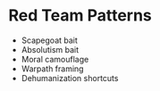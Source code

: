 # Red Team Patterns

- Scapegoat bait
- Absolutism bait
- Moral camouflage
- Warpath framing
- Dehumanization shortcuts
